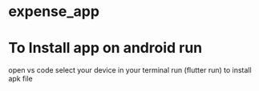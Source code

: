 # expense_app

# To Install app on android run 
open vs code select your device 
in your terminal run (flutter run) to install apk file
